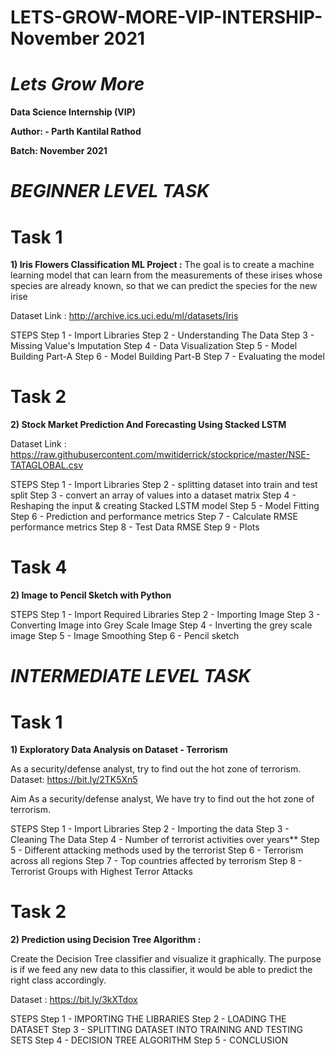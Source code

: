 # LETS-GROW-MORE-VIP-INTERSHIP-November 2021

# *Lets Grow More*
**Data Science Internship (VIP)**

**Author: - Parth Kantilal Rathod**

**Batch: November 2021**

# *BEGINNER LEVEL TASK*


#  Task 1
**1) Iris Flowers Classification ML Project :**
The goal is to create a machine learning model that can learn from the measurements of these irises whose species
are already known, so that we can predict the species for the new irise 

Dataset Link : http://archive.ics.uci.edu/ml/datasets/Iris

STEPS
Step 1 - Import Libraries
Step 2 - Understanding The Data
Step 3 - Missing Value's Imputation
Step 4 - Data Visualization
Step 5 - Model Building Part-A
Step 6 - Model Building Part-B
Step 7 - Evaluating the model


#  Task 2
**2) Stock Market Prediction And Forecasting Using Stacked LSTM**

Dataset Link :  https://raw.githubusercontent.com/mwitiderrick/stockprice/master/NSE-TATAGLOBAL.csv

STEPS
Step 1 - Import Libraries
Step 2 - splitting dataset into train and test split
Step 3 - convert an array of values into a dataset matrix
Step 4 - Reshaping the input & creating Stacked LSTM model
Step 5 - Model Fitting
Step 6 - Prediction and performance metrics
Step 7 - Calculate RMSE performance metrics
Step 8 - Test Data RMSE
Step 9 - Plots

#  Task 4
**2) Image to Pencil Sketch with Python**

STEPS
Step 1 - Import Required Libraries
Step 2 - Importing Image
Step 3 - Converting Image into Grey Scale Image
Step 4 - Inverting the grey scale image
Step 5 - Image Smoothing
Step 6 - Pencil sketch


#  *INTERMEDIATE LEVEL TASK*


#  Task 1
**1) Exploratory Data Analysis on Dataset - Terrorism** 

As a security/defense analyst, try to find out the hot zone of terrorism.
Dataset: https://bit.ly/2TK5Xn5

Aim As a security/defense analyst, We have try to find out the hot zone of terrorism.

STEPS
Step 1 - Import Libraries
Step 2 - Importing the data
Step 3 - Cleaning The Data
Step 4 - Number of terrorist activities over years**
Step 5 - Different attacking methods used by the terrorist
Step 6 - Terrorism across all regions
Step 7 - Top countries affected by terrorism
Step 8 - Terrorist Groups with Highest Terror Attacks  

  
# Task 2 
**2) Prediction using Decision Tree  Algorithm :**

Create the Decision Tree classifier and visualize it graphically. 
The purpose is if we feed any new data to this classifier, it would be able to  predict the right class accordingly.  

Dataset : https://bit.ly/3kXTdox

STEPS
Step 1 - IMPORTING THE LIBRARIES
Step 2 - LOADING THE DATASET
Step 3 - SPLITTING DATASET INTO TRAINING AND TESTING SETS
Step 4 - DECISION TREE ALGORITHM
Step 5 - CONCLUSION 


